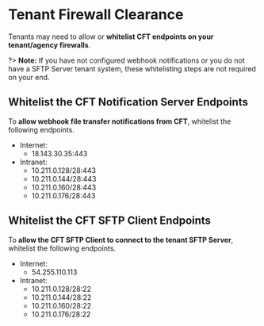 # Tenant Firewall Clearance

<!-- 
This diagram shows the CFT infrastructure.

![firewall-clearances](assets/firewall-clearances.png)
-->

Tenants may need to allow or **whitelist CFT endpoints on your tenant/agency firewalls**.

?> **Note:** If you have not configured webhook notifications or you do not have a SFTP Server tenant system, these whitelisting steps are not required on your end.

## Whitelist the CFT Notification Server Endpoints

To **allow webhook file transfer notifications from CFT**, whitelist the following endpoints.
- Internet: 
    - 18.143.30.35:443 
- Intranet: <br> 
    - 10.211.0.128/28:443<br>
    - 10.211.0.144/28:443<br>
    - 10.211.0.160/28:443<br>
    - 10.211.0.176/28:443

## Whitelist the CFT SFTP Client Endpoints

To **allow the CFT SFTP Client to connect to the tenant SFTP Server**, whitelist the following endpoints.
- Internet: 
    - 54.255.110.113
- Intranet: <br>
    - 10.211.0.128/28:22<br>
    - 10.211.0.144/28:22<br>
    - 10.211.0.160/28:22<br>
    - 10.211.0.176/28:22 

<!-- 
## Internet zone 

If your system is located in the internet zone, refer to the following CFT internet endpoints.

|   | |
| -- | -- |
| **CFT Notification Server Endpoint**<br>18.143.30.35:443 | Whitelist the CFT Notification Server Endpoint to receive webhook notifications to your system from CFT. 
| **CFT API Server**<br>13.215.24.12:443<br>13.251.95.103:443<br>54.179.172.253:443 | Test the connectivity to CFT API Server using  these endpoints.
| **CFT SFTP Server**<br>18.143.254.126:22<br>54.255.69.2:22<br>13.214.73.225:22 | Test the connectivity to CFT API Server using  these endpoints. |
| **CFT SFTP Client**<br>54.255.110.113 | |



| HTTPS | |
|---|---|
| **INTERNET** | **INTRANET** |
| **Webhook (IP1):**<br>18.143.30.35:443 | **Webhook (IP5):**<br>10.211.0.128/28:443<br>10.211.0.144/28:443<br>10.211.0.160/28:443<br>10.211.0.176/28:443 |
| **Internet endpoints (IP2):**<br>13.215.24.12:443<br>13.251.95.103:443<br>54.179.172.253:443 | **Intranet endpoints (IP6):**<br>10.211.0.128/28:443<br>10.211.0.144/28:443 |


| SFTP | |
|---|---|
| **INTERNET** | **INTRANET** |
| **CFT SFTP Server<br>endpoints (IP3):**<br>18.143.254.126:22<br>54.255.69.2:22<br>13.214.73.225:22 | **CFT SFTP Server<br>endpoints (IP7):**<br>10.211.0.128/26:22 |
| **CFT SFTP Client<br>endpoints (IP4):**<br>54.255.110.113 | **CFT SFTP Client<br>endpoints (IP8):**<br>10.211.0.128/28:22<br>10.211.0.144/28:22<br>10.211.0.160/28:22<br>10.211.0.176/28:22 |

-->